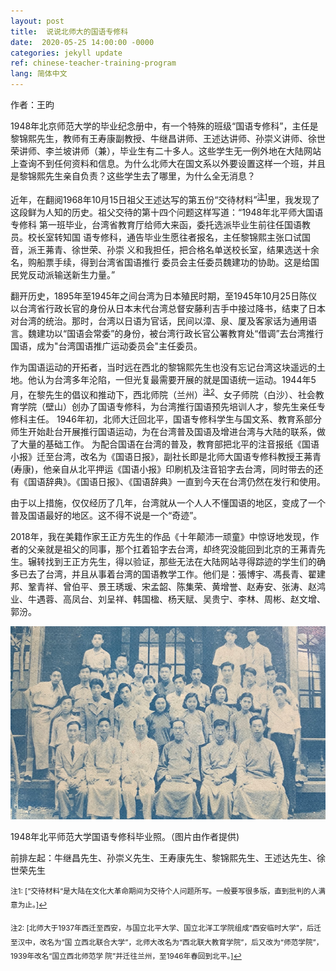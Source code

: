 ```yaml
---
layout: post
title:  说说北师大的国语专修科
date:  2020-05-25 14:00:00 -0000
categories: jekyll update
ref: chinese-teacher-training-program
lang: 简体中文
---
```

作者：王昀

1948年北京师范大学的毕业纪念册中，有一个特殊的班级“国语专修科”，主任是黎锦熙先生，教师有王寿康副教授、牛继昌讲师、王述达讲师、孙崇义讲师、徐世荣讲师、李兰坡讲师（兼），毕业生有二十多人。这些学生无一例外地在大陆网站上查询不到任何资料和信息。为什么北师大在国文系以外要设置这样一个班，并且是黎锦熙先生亲自负责？这些学生去了哪里，为什么全无消息？

   近年，在翻阅1968年10月15日祖父王述达写的第五份“交待材料”<sup><a href="#fn1" id="ref1">注1</a></sup>里，我发现了
这段鲜为人知的历史。祖父交待的第十四个问题这样写道：“1948年北平师大国语专修科
第一班毕业，台湾省教育厅给师大来函，委托选派毕业生前往任国语教员。校长室转知国
语专修科，通告毕业生愿往者报名，主任黎锦熙主张口试国音，派王茀青、徐世荣、孙崇
义和我担任，把合格名单送校长室，结果选送十余名，购船票手续，得到台湾省国语推行
委员会主任委员魏建功的协助。这是给国民党反动派输送新生力量。”

翻开历史，1895年至1945年之间台湾为日本殖民时期，至1945年10月25日陈仪以台湾省行政长官的身份从日本末代台湾总督安藤利吉手中接过降书，结束了日本对台湾的统治。那时，台湾以日语为官话，民间以漳、泉、厦及客家话为通用语言。魏建功以“国语会常委”的身份，被台湾行政长官公署教育处“借调”去台湾推行国语，成为"台湾国语推广运动委员会"主任委员。

作为国语运动的开拓者，当时远在西北的黎锦熙先生也没有忘记台湾这块遥远的土地。他认为台湾多年沦陷，一但光复最需要开展的就是国语统一运动。1944年5月，在黎先生的倡议和推动下，西北师院（兰州）<sup><a href="#fn2" id="ref2">注2</a></sup>、女子师院（白沙）、社会教育学院（壁山）创办了国语专修科，为台湾推行国语预先培训人才，黎先生亲任专修科主任。
1946年初，北师大迁回北平，国语专修科学生与国文系、教育系部分师生开始赴台开展推行国语运动，为在台湾普及国语及增进台湾与大陆的联系，做了大量的基础工作。
为配合国语在台湾的普及，教育部把北平的注音报纸《国语小报》迁至台湾，改名为《国语日报》，副社长即是北师大国语专修科教授王茀青(寿康)，他亲自从北平押运《国语小报》印刷机及注音铅字去台湾，同时带去的还有《国语辞典》。《国语日报》、《国语辞典》一直到今天在台湾仍然在发行和使用。

由于以上措施，仅仅经历了几年，台湾就从一个人人不懂国语的地区，变成了一个普及国语最好的地区。这不得不说是一个“奇迹”。

2018年，我在美籍作家王正方先生的作品《十年颠沛一顽童》中惊讶地发现，作者的父亲就是祖父的同事，那个扛着铅字去台湾，却终究没能回到北京的王茀青先生。辗转找到王正方先生，得以验证，那些无法在大陆网站寻得踪迹的学生们的确多已去了台湾，并且从事着台湾的国语教学工作。他们是：張博宇、馮長青、翟建邦、鞏青祥、曾伯平、景王琇瑗、宋孟韶、陈集荣、黄增誉、赵寿安、张涛、赵鸿业、牛遇蓉、高凤台、刘呈祥、韩国楹、杨天赋、吴贵宁、李林、周彬、赵文增、郭汾。

 ![image](/assets/imgs/chinese-teacher-training-program-graduation.png "1948年北平师范大学国语专修科毕业照。（图片由作者提供)")
 
 1948年北平师范大学国语专修科毕业照。（图片由作者提供)
 
前排左起：牛继昌先生、孙崇义先生、王寿康先生、黎锦熙先生、王述达先生、徐世荣先生



<sup id="fn1">注1: [“交待材料“是大陆在文化大革命期间为交待个人问题所写。一般要写很多版，直到批判的人满意为止。]<a href="#ref1" title="Jump back to footnote 1 in the text.">↩</a></sup>

<sup id="fn2">注2: [北师大于1937年西迁至西安，与国立北平大学、国立北洋工学院组成“西安临时大学”，后迁至汉中，改名为“国
立西北联合大学”，北师大改名为“西北联大教育学院”，后又改为“师范学院”，1939年改名“国立西北师范学
院”并迁往兰州，至1946年春回到北平。]<a href="#ref2" title="Jump back to footnote 2 in the text.">↩</a></sup>
